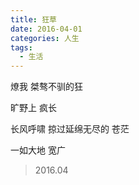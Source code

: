 ```yaml
---
title: 狂草
date: 2016-04-01
categories: 人生
tags:
  - 生活
---
```


燎我
桀骜不驯的狂
<!--more-->
旷野上
疯长

长风呼啸
掠过延绵无尽的
苍茫

一如大地
宽广

> 2016.04